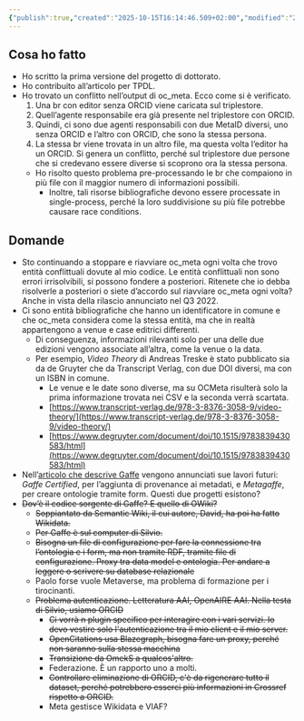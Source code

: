 ```yaml
---
{"publish":true,"created":"2025-10-15T16:14:46.509+02:00","modified":"2022-05-26T12:00:00.000+02:00","cssclasses":""}
---
```



## Cosa ho fatto

- Ho scritto la prima versione del progetto di dottorato.
- Ho contribuito all’articolo per TPDL.
- Ho trovato un conflitto nell’output di oc_meta. Ecco come si è verificato.
    1. Una br con editor senza ORCID viene caricata sul triplestore.
    2. Quell’agente responsabile era già presente nel triplestore con ORCID.
    3. Quindi, ci sono due agenti responsabili con due MetaID diversi, uno senza ORCID e l’altro con ORCID, che sono la stessa persona.
    4. La stessa br viene trovata in un altro file, ma questa volta l’editor ha un ORCID. Si genera un conflitto, perché sul triplestore due persone che si credevano essere diverse si scoprono ora la stessa persona.
    - Ho risolto questo problema pre-processando le br che compaiono in più file con il maggior numero di informazioni possibili.
        - Inoltre, tali risorse bibliografiche devono essere processate in single-process, perché la loro suddivisione su più file potrebbe causare race conditions.

## Domande

- Sto continuando a stoppare e riavviare oc_meta ogni volta che trovo entità conflittuali dovute al mio codice. Le entità conflittuali non sono errori irrisolvibili, si possono fondere a posteriori. Ritenete che io debba risolverle a posteriori o siete d’accordo sul riavviare oc_meta ogni volta? Anche in vista della rilascio annunciato nel Q3 2022.
- Ci sono entità bibliografiche che hanno un identificatore in comune e che oc_meta considera come la stessa entità, ma che in realtà appartengono a venue e case editrici differenti.
    - Di conseguenza, informazioni rilevanti solo per una delle due edizioni vengono associate all’altra, come la venue o la data.
    - Per esempio, *Video Theory* di Andreas Treske è stato pubblicato sia da de Gruyter che da Transcript Verlag, con due DOI diversi, ma con un ISBN in comune.
        - Le venue e le date sono diverse, ma su OCMeta risulterà solo la prima informazione trovata nei CSV e la seconda verrà scartata.
        - [https://www.transcript-verlag.de/978-3-8376-3058-9/video-theory/](https://www.transcript-verlag.de/978-3-8376-3058-9/video-theory/)
        - [https://www.degruyter.com/document/doi/10.1515/9783839430583/html](https://www.degruyter.com/document/doi/10.1515/9783839430583/html)
- Nell’[articolo che descrive Gaffe](http://speroni.web.cs.unibo.it/publications/bolognini-2009-exploiting-ontologies-deploy.pdf) vengono annunciati sue lavori futuri: *Gaffe Certified*, per l’aggiunta di provenance ai metadati, e *Metagaffe*, per creare ontologie tramite form. Questi due progetti esistono?
- ~~Dov’è il codice sorgente di Gaffe? E quello di OWiki?~~
    - ~~Soppiantato da Semantic Wiki, il cui autore, David, ha poi ha fatto Wikidata.~~
    - ~~Per Gaffe è sul computer di Silvio.~~
    - ~~Bisogna un file di configurazione per fare la connessione tra l’ontologia e i form, ma non tramite RDF, tramite file di configurazione. Proxy tra data model e ontologia. Per andare a leggere o scrivere su database relazionale~~
    - Paolo forse vuole Metaverse, ma problema di formazione per i tirocinanti.
    - ~~Problema autenticazione. Letteratura AAI, OpenAIRE AAI. Nella testa di Silvio, usiamo ORCID~~
        - ~~Ci vorrà n plugin specifico per interagire con i vari servizi. Io devo vestire solo l'autenticazione tra il mio client e il mio server.~~
        - ~~OpenCitations usa Blazegraph, bisogna fare un proxy, perché non saranno sulla stessa macchina~~
        - ~~Transizione da OmekS a qualcos'altro.~~
        - Federazione. È un rapporto uno a molti.
        - ~~Controllare eliminazione di ORCID, c'è da rigenerare tutto il dataset, perché potrebbero esserci più informazioni in Crossref rispetto a ORCID.~~
        - Meta gestisce Wikidata e VIAF?